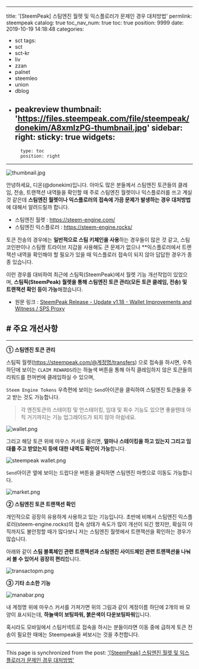 
---
title: '[SteemPeak] 스팀엔진 월렛 및 익스플로러가 문제인 경우 대처방법'
permlink: steempeak
catalog: true
toc_nav_num: true
toc: true
position: 9999
date: 2019-10-19 14:18:48
categories:
- sct
tags:
- sct
- sct-kr
- liv
- zzan
- palnet
- steemleo
- union
- dblog
- peakreview
thumbnail: 'https://files.steempeak.com/file/steempeak/donekim/A8xmIzPG-thumbnail.jpg'
sidebar:
    right:
        sticky: true
widgets:
    -
        type: toc
        position: right
---


![thumbnail.jpg](https://files.steempeak.com/file/steempeak/donekim/A8xmIzPG-thumbnail.jpg)

안녕하세요, 디온(@donekim)입니다. 아마도 많은 분들께서 스팀엔진 토큰들의 클레임, 전송, 트랜잭션 내역들을 확인할 때 주로 스팀엔진 월렛이나 익스플로러를 쓰고 계실 것 같은데 **스팀엔진 월렛이나 익스플로러의 접속에 가끔 문제가 발생하는 경우 대처방법**에 대해서 알려드릴까 합니다.

- 스팀엔진 월렛 : https://steem-engine.com/
- 스팀엔진 익스플로러 : https://steem-engine.rocks/

토큰 전송의 경우에는 **일반적으로 스팀 키체인을 사용**하는 경우들이 많은 것 같고, 스팀코인판이나 스팀짱 트라이브 지갑을 사용해도 큰 문제가 없으나 **익스플로러에서 트랜잭션 내역을 확인해야 할 필요가 있을 때 익스플로러 접속이 되지 않아 답답한 경우가 종종 있습니다.

이런 경우를 대비하여 최근에 스팀픽(SteemPeak)에서 월렛 기능 개선작업이 있었으며, **스팀픽(SteemPeak) 월렛을 통해 스팀엔진 토큰 관리(모든 토큰 클레임, 전송) 및 트랜잭션 확인 등이 가능**해졌습니다.

- 원문 링크 : [SteemPeak Release - Update v1.18 - Wallet Improvements and Witness / SPS Proxy](https://steempeak.com/steempeak/@steempeak/steempeak-v1-18-wallet-improvements)

## # 주요 개선사항
---

**① 스팀엔진 토큰 관리**


스팀픽 월렛(https://steempeak.com/@계정명/transfers) 으로 접속을 하시면, 우측 하단에 보이는 `CLAIM REWARDS`라는 하늘색 버튼을 통해 아직 클레임하지 않은 토큰들의 리워드를 한꺼번에 클레임하실 수 있으며, 

`Steem Engine Tokens` 우측편에 보이는 `Send`아이콘을 클릭하여 스팀엔진 토큰들을 주고 받는 것도 가능합니다. 

> 각 엔진토큰의 스테이킹 및 언스테이킹, 임대 및 회수 기능도 있으면 좋을텐데 아직 거기까지는 기능 업그레이드가 되지 않아 아쉽네요.

![wallet.png](https://files.steempeak.com/file/steempeak/donekim/rkPJTlRE-wallet.png)

그리고 해당 토큰 위에 마우스 커서를 올리면, **얼마나 스테이킹을 하고 있는지 그리고 임대를 주고 받았는지 등에 대한 내역도 확인이 가능**합니다.

![steempeak wallet.png](https://files.steempeak.com/file/steempeak/donekim/thm7F0MW-steempeak20wallet.png)

`Send`아이콘 옆에 보이는 드랍다운 버튼을 클릭하면 스팀엔진 마켓으로 이동도 가능합니다.

![market.png](https://files.steempeak.com/file/steempeak/donekim/ru9UTWhh-market.png)

**② 스팀엔진 토큰 트랜잭션 확인**

개인적으로 굉장히 유용하게 사용하고 있는 기능입니다. 초반에 비해서 스팀엔진 익스플로러(steem-engine.rocks)의 접속 상태가 속도가 많이 개선이 되긴 했지만, 확실히 아직까지도 불안정할 때가 많다보니 저는 스팀엔진 월렛에서 트랜잭션을 확인하는 경우가 많습니다.

아래와 같이 **스팀 블록체인 관련 트랜잭션과 스팀엔진 사이드체인 관련 트랜잭션을 나눠서 볼 수 있어서 굉장히 편리**합니다.

![transactopm.png](https://files.steempeak.com/file/steempeak/donekim/k1Xc273D-transactopm.png)

**③ 기타 소소한 기능**

![manabar.png](https://files.steempeak.com/file/steempeak/donekim/lygy6qTo-manabar.png)

내 계정명 위에 마우스 커서를 가져가면 위의 그림과 같이 계정이름 하단에 2개의 바 모양이 표시되는데, **하늘색이 보팅파워, 붉은색이 다운보팅파워**입니다. 


혹시라도 모바일에서 스팀커넥트로 접속을 하시는 분들이라면 이동 중에 급하게 토큰 전송이 필요한 때에는 Steempeak을 써보시는 것을 추천합니다.

- - -

This page is synchronized from the post: ['[SteemPeak] 스팀엔진 월렛 및 익스플로러가 문제인 경우 대처방법'](https://steemit.com/@donekim/steempeak)
